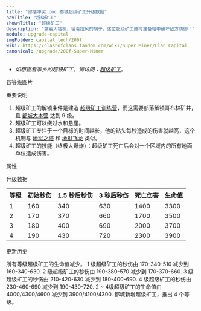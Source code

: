 ```yaml
---
title: "部落冲突 coc 都城超级矿工升级数据"
navTitle: "超级矿工"
shownTitle: "超级矿工"
description: "拿着大钻机，留着拉风的胡子，这位超级矿工随时准备暗中破坏敌方防御！"
module: upgrade-capital
imgFolder: capital_tech/200f
wiki: https://clashofclans.fandom.com/wiki/Super_Miner/Clan_Capital
canonical: /upgrade/200f-Super-Miner
---
```


- *如想查看家乡的超级矿工，请访问：[超级矿工](/upgrade/060e-Super-Miner)。*

<UnitInfo :folder="$frontmatter.imgFolder" imgSrc="Super_Miner_info.png" :imgAlt="$frontmatter.navTitle" :description="$frontmatter.description" />

<SmallTitle>各等级图片</SmallTitle>

<Panel>
    <UnitImgGroup :folder="$frontmatter.imgFolder">
        <UnitImg imgTitle="所有等级" imgSrc="Super_Miner1.png" />
    </UnitImgGroup>
</Panel>

<SmallTitle>重要说明</SmallTitle>

1. 超级矿工的解锁条件是建造 [超级矿工训练营](/upgrade/234f-Super-Miner-Barracks)，而这需要部落解锁哥布林矿井，且 [都城大本营](/upgrade/2400-Capital-Hall) 达到 9 级。
2. 超级矿工可以绕过水和悬崖。
3. 超级矿工专注于一个目标的时间越长，他的钻头每秒造成的伤害就越高，这个机制与 [地狱之塔](/upgrade/030a-Inferno-Tower) 和 [地狱飞龙](/upgrade/0604-Inferno-Dragon) 类似。
4. 超级矿工的技能（终极大爆炸）：超级矿工死亡后会对一个区域内的所有地面单位造成伤害。

<SmallTitle>属性</SmallTitle>

<UnitProperties>
    <UnitProperty pKey="攻击偏好" pValue="无" />
    <UnitProperty pKey="伤害类型" pValue="单体伤害" />
    <UnitProperty pKey="攻击的目标" pValue="仅地面目标" />
    <UnitProperty pKey="配兵人口" pValue="25" />
    <UnitProperty pKey="防守人口" pValue="25" />
    <UnitProperty pKey="移动速度" pValue="3 格/秒" />
    <UnitProperty pKey="攻击速度" pValue="0.25 秒/次" />
    <UnitProperty pKey="攻击距离" pValue="0.45 格" />
</UnitProperties>

<SmallTitle>升级数据</SmallTitle>

<UnitTable>

| 等级 | 初始秒伤 | 1.5 秒后秒伤 | 3 秒后秒伤 | 死亡伤害 |  生命值 |
| ---- |  ----   |     ----    |     ----   |   ----  |  ----  |
|   1  |   160   |      340    |     630    |   1400  |  3300  |
|   2  |   170   |      370    |     660    |   1700  |  3500  |
|   3  |   180   |      400    |     690    |   2000  |  3700  |
|   4  |   190   |      430    |     720    |   2300  |  3900  |
</UnitTable>

<SmallTitle>更新历史</SmallTitle>

<Timeline>
    <TimelineItem date="2024/02/27">
        <TimelineRow>所有等级超级矿工的生命值减少。</TimelineRow>
    </TimelineItem>
    <TimelineItem date="2023/11/27">
        <TimelineRow>1 级超级矿工的秒伤由 170-340-510 减少到 160-340-630.</TimelineRow>
        <TimelineRow>2 级超级矿工的秒伤由 190-380-570 减少到 170-370-660.</TimelineRow>
        <TimelineRow>3 级超级矿工的秒伤由 210-420-630 减少到 180-400-690.</TimelineRow>
        <TimelineRow>4 级超级矿工的秒伤由 230-460-690 减少到 190-430-720.</TimelineRow>
        <TimelineRow>2 ~ 4级超级矿工的生命值由 4000/4300/4600 减少到 3900/4100/4300.</TimelineRow>
    </TimelineItem>
    <TimelineItem date="2023/10/09">
        <TimelineRow>都城新增超级矿工，推出 4 个等级。</TimelineRow>
    </TimelineItem>
    <TimelineItem :historyBottom="true" />
</Timeline>